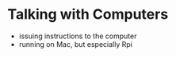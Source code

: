# Talking with Computers

- issuing instructions to the computer
- running on Mac, but especially Rpi


